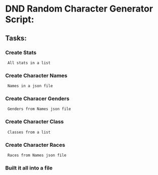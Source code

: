 # DND Random Character Generator Script:
## Tasks:
  ### Create Stats
     All stats in a list
  ### Create Character Names
     Names in a json file
  ### Create Characer Genders
     Genders from Names json file
  ### Create Character Class
     Classes from a list
  ### Create Character Races
     Races from Names json file
  ### Built it all into a file
